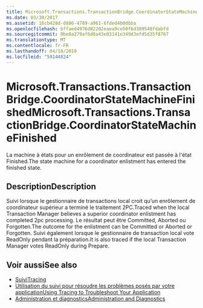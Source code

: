 ```yaml
---
title: Microsoft.Transactions.TransactionBridge.CoordinatorStateMachineFinished
ms.date: 03/30/2017
ms.assetid: 16cb428d-d886-4789-a961-6fded4b0dbba
ms.openlocfilehash: bffaed4976d82202eaea9ce50f6d389548fdabfd
ms.sourcegitcommit: 0be8a279af6d8a43e03141e349d3efd5d35f8767
ms.translationtype: MT
ms.contentlocale: fr-FR
ms.lasthandoff: 04/18/2019
ms.locfileid: "59144824"
---
```

# <a name="microsofttransactionstransactionbridgecoordinatorstatemachinefinished"></a><span data-ttu-id="dbb11-102">Microsoft.Transactions.TransactionBridge.CoordinatorStateMachineFinished</span><span class="sxs-lookup"><span data-stu-id="dbb11-102">Microsoft.Transactions.TransactionBridge.CoordinatorStateMachineFinished</span></span>
<span data-ttu-id="dbb11-103">La machine à états pour un enrôlement de coordinateur est passée à l'état Finished.</span><span class="sxs-lookup"><span data-stu-id="dbb11-103">The state machine for a coordinator enlistment has entered the finished state.</span></span>  
  
## <a name="description"></a><span data-ttu-id="dbb11-104">Description</span><span class="sxs-lookup"><span data-stu-id="dbb11-104">Description</span></span>  
 <span data-ttu-id="dbb11-105">Suivi lorsque le gestionnaire de transactions local croit qu’un enrôlement de coordinateur supérieur a terminé le traitement 2PC.</span><span class="sxs-lookup"><span data-stu-id="dbb11-105">Traced when the local Transaction Manager believes a superior coordinator enlistment has completed 2pc processing.</span></span> <span data-ttu-id="dbb11-106">Le résultat peut être Committed, Aborted ou Forgotten.</span><span class="sxs-lookup"><span data-stu-id="dbb11-106">The outcome for the enlistment can be Committed or Aborted or Forgotten.</span></span> <span data-ttu-id="dbb11-107">Suivi également lorsque le gestionnaire de transaction local vote ReadOnly pendant la préparation.</span><span class="sxs-lookup"><span data-stu-id="dbb11-107">It is also traced if the local Transaction Manager votes ReadOnly during Prepare.</span></span>  
  
## <a name="see-also"></a><span data-ttu-id="dbb11-108">Voir aussi</span><span class="sxs-lookup"><span data-stu-id="dbb11-108">See also</span></span>

- [<span data-ttu-id="dbb11-109">Suivi</span><span class="sxs-lookup"><span data-stu-id="dbb11-109">Tracing</span></span>](../../../../../docs/framework/wcf/diagnostics/tracing/index.md)
- [<span data-ttu-id="dbb11-110">Utilisation du suivi pour résoudre les problèmes posés par votre application</span><span class="sxs-lookup"><span data-stu-id="dbb11-110">Using Tracing to Troubleshoot Your Application</span></span>](../../../../../docs/framework/wcf/diagnostics/tracing/using-tracing-to-troubleshoot-your-application.md)
- [<span data-ttu-id="dbb11-111">Administration et diagnostics</span><span class="sxs-lookup"><span data-stu-id="dbb11-111">Administration and Diagnostics</span></span>](../../../../../docs/framework/wcf/diagnostics/index.md)
